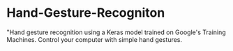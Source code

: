 # Hand-Gesture-Recogniton
"Hand gesture recognition using a Keras model trained on Google's Training Machines. Control your computer with simple hand gestures.
